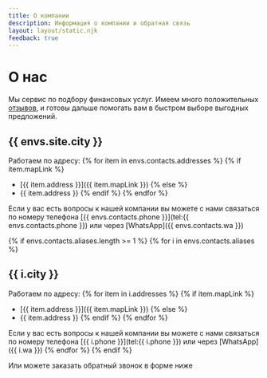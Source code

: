 ```yaml
---
title: О компании
description: Информация о компании и обратная связь
layout: layout/static.njk
feedback: true
---
```


# О нас

Мы сервис по подбору финансовых услуг.
Имеем много положительных [отзывов](/#reviews), и готовы дальше помогать вам в быстром выборе выгодных предложений.

## {{ envs.site.city }}

Работаем по адресу:
{% for item in envs.contacts.addresses %}
{% if item.mapLink %}
  - [{{ item.address }}]({{ item.mapLink }})
{% else %}
  - {{ item.address }}
{% endif %}
{% endfor %}

Если у вас есть вопросы к нашей компании вы можете с нами связаться по номеру телефона [{{ envs.contacts.phone }}](tel:{{ envs.contacts.phone }}) или через [WhatsApp]({{ envs.contacts.wa }})

{% if envs.contacts.aliases.length >= 1 %}
{% for i in envs.contacts.aliases %}
## {{ i.city }}

Работаем по адресу:
{% for item in i.addresses %}
{% if item.mapLink %}
  - [{{ item.address }}]({{ item.mapLink }})
{% else %}
  - {{ item.address }}
{% endif %}
{% endfor %}

Если у вас есть вопросы к нашей компании вы можете с нами связаться по номеру телефона [{{ i.phone }}](tel:{{ i.phone }}) или через [WhatsApp]({{ i.wa }})
{% endfor %}
{% endif %}

Или можете заказать обратный звонок в форме ниже
